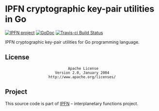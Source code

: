 # IPFN cryptographic key-pair utilities in Go

[![IPFN project](https://img.shields.io/badge/project-IPFN-blue.svg?style=flat-square)](http://github.com/ipfn)
[![GoDoc](https://godoc.org/github.com/ipfn/go-ipfn-key-pair?status.svg)](https://godoc.org/github.com/ipfn/go-ipfn-key-pair)
[![Travis-ci Build Status](https://travis-ci.org/ipfn/go-ipfn-key-pair.svg?branch=master)](https://travis-ci.org/ipfn/go-ipfn-key-pair)

IPFN cryptographic key-pair utilities for Go programming language.

## License

                                 Apache License
                           Version 2.0, January 2004
                        http://www.apache.org/licenses/

## Project

This source code is part of [IPFN](https://github.com/ipfn) – interplanetary functions project.
